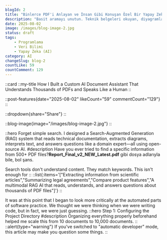 ```yaml
---
blogId: 2
title: "Binlerce PDF'i Anlayan ve İnsan Gibi Konuşan Özel Bir Yapay Zeka Belge Asistanı Nasıl Oluşturdum?"
description: "Basit aramayı unutun. Teknik belgeleri okuyan, diyagramları çıkaran, metinleri yorumlayan ve soruları bir alan uzmanı gibi yanıtlayan,tüm bunları açık kaynaklı yapay zeka kullanarak yapan bir Arama-Artırılmış Üretim (RAG) sistemi tasarladım."
date: 2025-08-02
image: /images/blog-image-2.jpg
status: draft
tags:
    - Programlama
    - Veri Bilimi
    - Yapay Zeka (AI)
category: AI
changeSlug: blog-2
countLike: 59
countComment: 129
---
```

::card
::my-title
How I Built a Custom AI Document Assistant That Understands Thousands of PDFs and Speaks Like a Human
::

::post-features{date="2025-08-02" likeCount="59" commentCount="129"}
::

::dropdown{share="Share"}
::

::blog-image{image="/images/blog-image-2.jpg"}
::

::hero
Forget simple search. I designed a Search-Augmented Generation (RAG) system that reads technical documentation, extracts diagrams, interprets text, and answers questions like a domain expert—all using open-source AI.
#description
Have you ever tried to find a specific information from 500+ PDF files?**Report_Final_v2_NEW_Latest.pdf** gibi dosya adlarıyla bile, bol şans.

Search tools don't understand content. They match keywords. This isn't enough for
::
::list{:items='["Extracting information from scientific articles","Summarizing legal agreements","Compare product features","A multimodal RAG AI that reads, understands, and answers questions about thousands of PDF files"]'}
::

It was at this point that I began to look more critically at the automated parts of software practice. We thought we were thinking when we were writing code, but in fact, we were just guessing.
::hero
Step 1: Configuring the Project Directory
#description
Organizing everything properly beforehand helped me scale this from 10 documents to 10,000 documents.
::
::alert{type="warning"}
If you've switched to "automatic developer" mode, this article may make you question some things.
::


